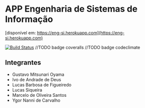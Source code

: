 # APP Engenharia de Sistemas de Informação 
[disponível em: https://eng-si.herokuapp.com](https://eng-si.herokuapp.com)

[![Build Status](https://travis-ci.org/Siqs/eng_si.svg?branch=master)](https://travis-ci.org/Siqs/eng_si)
//TODO badge coveralls
//TODO badge codeclimate

## Integrantes

- Gustavo Mitsunari Oyama
- Ivo de Andrade de Deus
- Lucas Barbosa de Figueiredo
- Lucas Siqueira
- Marcelo de Oliveira Santos
- Ygor Nanni de Carvalho